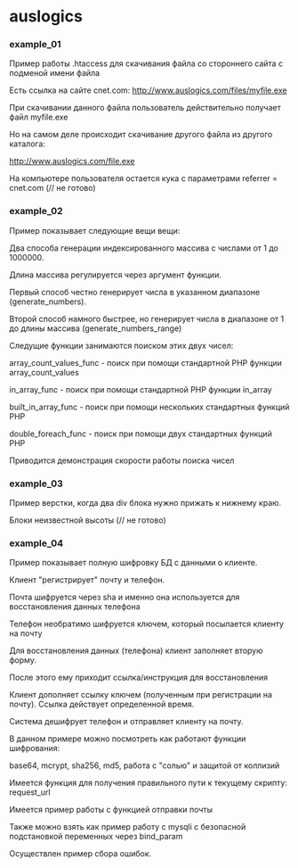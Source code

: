 # auslogics

### example_01
Пример работы .htaccess для скачивания файла со стороннего сайта с подменой имени файла

Есть ссылка на сайте cnet.com: http://www.auslogics.com/files/myfile.exe

При скачивании данного файла пользователь действительно получает файл myfile.exe

Но на самом деле происходит скачивание другого файла из другого каталога:

http://www.auslogics.com/file.exe

На компьютере пользователя остается кука с параметрами referrer = cnet.com (// не готово)

### example_02
Пример показывает следующие вещи вещи:

Два способа генерации индексированного массива с числами от 1 до 1000000.

Длина массива регулируется через аргумент функции.

Первый способ честно генерирует числа в указанном диапазоне (generate_numbers).

Второй способ намного быстрее, но генерирует числа в диапазоне от 1 до длины массива (generate_numbers_range)

Следущие функции занимаются поиском этих двух чисел:

array_count_values_func - поиск при помощи стандартной PHP функции array_count_values

in_array_func - поиск при помощи стандартной PHP функции in_array

built_in_array_func - поиск при помощи нескольких стандартных функций PHP

double_foreach_func - поиск при помощи двух стандартных функций PHP

Приводится демонстрация скорости работы поиска чисел

### example_03
Пример верстки, когда два div блока нужно прижать к нижнему краю.

Блоки неизвестной высоты (// не готово)

### example_04





Пример показывает полную шифровку БД с данными о клиенте.

Клиент "регистрирует" почту и телефон.

Почта шифруется через sha и именно она используется для восстановления данных телефона

Телефон необратимо шифруется ключем, который посылается клиенту на почту

Для восстановления данных (телефона) клиент заполняет вторую форму.

После этого ему приходит ссылка/инструкция для восстановления

Клиент дополняет ссылку ключем (полученным при регистрации на почту). Ссылка действует определенной время.

Система дешифрует телефон и отправляет клиенту на почту.

В данном примере можно посмотреть как работают функции шифрования:

base64, mcrypt, sha256, md5, работа с "солью" и защитой от коллизий

Имеется функция для получения правильного пути к текущему скрипту: request_url

Имеется пример работы с функцией отправки почты

Также можно взять как пример работу с mysqli с безопасной подстановкой переменных через bind_param

Осуществлен пример сбора ошибок.

